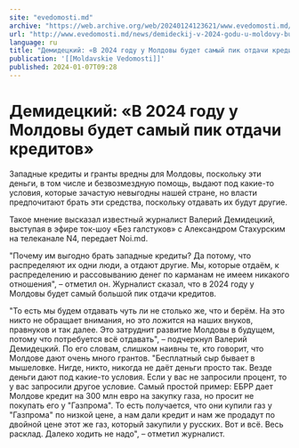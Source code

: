 ```yaml
---
site: "evedomosti.md"
archive: "https://web.archive.org/web/20240124123621/www.evedomosti.md/news/demideckij-v-2024-godu-u-moldovy-budet-samyj-pik-otdachi-kre"
url: "http://www.evedomosti.md/news/demideckij-v-2024-godu-u-moldovy-budet-samyj-pik-otdachi-kre"
language: ru
title: "Демидецкий: «В 2024 году у Молдовы будет самый пик отдачи кредитов»"
publication: '[[Moldavskie Vedomosti]]'
published: 2024-01-07T09:28
---
```


# Демидецкий: «В 2024 году у Молдовы будет самый пик отдачи кредитов»

Западные кредиты и гранты вредны для Молдовы, поскольку эти деньги, в том числе и безвозмездную помощь, выдают под какие-то условия, которые зачастую невыгодны нашей стране, но власти предпочитают брать эти средства, поскольку отдавать их будут другие.

Такое мнение высказал известный журналист Валерий Демидецкий, выступая в эфире ток-шоу «Без галстуков» с Александром Стахурским на телеканале N4, передает Noi.md.

"Почему им выгодно брать западные кредиты? Да потому, что распределяют их одни люди, а отдают другие. Мы, которые отдаём, к распределению и рассовыванию денег по карманам не имеем никакого отношения", – отметил он. Журналист сказал, что в 2024 году у Молдовы будет самый большой пик отдачи кредитов.

"То есть мы будем отдавать чуть ли не столько же, что и берём. На это никто не обращает внимания, но это ложится на наших внуков, правнуков и так далее. Это затруднит развитие Молдовы в будущем, потому что потребуется всё отдавать", – подчеркнул Валерий Демидецкий. По его словам, слишком наивны те, кто говорит, что Молдове дают очень много грантов. "Бесплатный сыр бывает в мышеловке. Нигде, никто, никогда не даёт деньги просто так. Везде деньги дают под какие-то условия. Если у вас не запросили процент, то у вас запросили другое условие. Самый простой пример: ЕБРР дает Молдове кредит на 300 млн евро на закупку газа, но просит не покупать его у "Газпрома". То есть получается, что они купили газ у "Газпрома" по низкой цене, а нам дали кредит и нам же продадут по двойной цене этот же газ, который закупили у русских. Вот и всё. Весь расклад. Далеко ходить не надо", – отметил журналист.